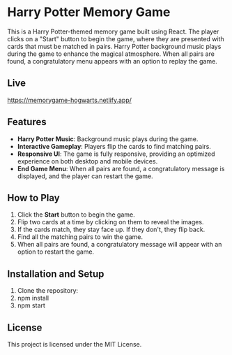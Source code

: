 # Harry Potter Memory Game

This is a Harry Potter-themed memory game built using React. The player clicks on a "Start" button to begin the game, where they are presented with cards that must be matched in pairs. Harry Potter background music plays during the game to enhance the magical atmosphere. When all pairs are found, a congratulatory menu appears with an option to replay the game.

## Live

https://memorygame-hogwarts.netlify.app/

## Features

- **Harry Potter Music**: Background music plays during the game.
- **Interactive Gameplay**: Players flip the cards to find matching pairs.
- **Responsive UI**: The game is fully responsive, providing an optimized experience on both desktop and mobile devices.
- **End Game Menu**: When all pairs are found, a congratulatory message is displayed, and the player can restart the game.

## How to Play

1. Click the **Start** button to begin the game.
2. Flip two cards at a time by clicking on them to reveal the images.
3. If the cards match, they stay face up. If they don't, they flip back.
4. Find all the matching pairs to win the game.
5. When all pairs are found, a congratulatory message will appear with an option to restart the game.

## Installation and Setup

1. Clone the repository:
2. npm install
3. npm start

## License

This project is licensed under the MIT License.
